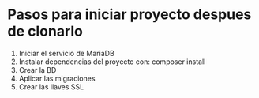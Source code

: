 # Pasos para iniciar proyecto despues de clonarlo
1. Iniciar el servicio de MariaDB
2. Instalar dependencias del proyecto con: composer install
3. Crear la BD
4. Aplicar las migraciones
5. Crear las llaves SSL